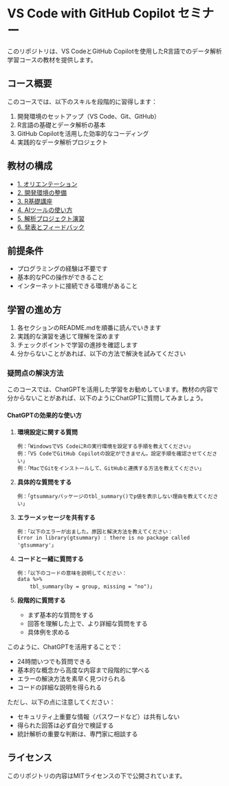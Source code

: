 # VS Code with GitHub Copilot セミナー

このリポジトリは、VS CodeとGitHub Copilotを使用したR言語でのデータ解析学習コースの教材を提供します。

## コース概要

このコースでは、以下のスキルを段階的に習得します：

1. 開発環境のセットアップ（VS Code、Git、GitHub）
2. R言語の基礎とデータ解析の基本
3. GitHub Copilotを活用した効率的なコーディング
4. 実践的なデータ解析プロジェクト

## 教材の構成

- [1. オリエンテーション](docs/01-orientation/README.md)
- [2. 開発環境の整備](docs/02-setup/README.md)
- [3. R基礎講座](docs/03-r-basics/README.md)
- [4. AIツールの使い方](docs/04-ai-tools/README.md)
- [5. 解析プロジェクト演習](docs/05-project/README.md)
- [6. 発表とフィードバック](docs/06-presentation/README.md)

## 前提条件

- プログラミングの経験は不要です
- 基本的なPCの操作ができること
- インターネットに接続できる環境があること

## 学習の進め方

1. 各セクションのREADME.mdを順番に読んでいきます
2. 実践的な演習を通じて理解を深めます
3. チェックポイントで学習の進捗を確認します
4. 分からないことがあれば、以下の方法で解決を試みてください

### 疑問点の解決方法

このコースでは、ChatGPTを活用した学習をお勧めしています。教材の内容で分からないことがあれば、以下のようにChatGPTに質問してみましょう。

#### ChatGPTの効果的な使い方

1. **環境設定に関する質問**
   ```
   例：「WindowsでVS CodeにRの実行環境を設定する手順を教えてください」
   例：「VS CodeでGitHub Copilotの設定ができません。設定手順を確認させてください」
   例：「MacでGitをインストールして、GitHubと連携する方法を教えてください」
   ```

2. **具体的な質問をする**
   ```
   例：「gtsummaryパッケージのtbl_summary()でp値を表示しない理由を教えてください」
   ```

3. **エラーメッセージを共有する**
   ```
   例：「以下のエラーが出ました。原因と解決方法を教えてください：
   Error in library(gtsummary) : there is no package called 'gtsummary'」
   ```

4. **コードと一緒に質問する**
   ```
   例：「以下のコードの意味を説明してください：
   data %>%
       tbl_summary(by = group, missing = "no")」
   ```

5. **段階的に質問する**
   - まず基本的な質問をする
   - 回答を理解した上で、より詳細な質問をする
   - 具体例を求める

このように、ChatGPTを活用することで：
- 24時間いつでも質問できる
- 基本的な概念から高度な内容まで段階的に学べる
- エラーの解決方法を素早く見つけられる
- コードの詳細な説明を得られる

ただし、以下の点に注意してください：
- セキュリティ上重要な情報（パスワードなど）は共有しない
- 得られた回答は必ず自分で検証する
- 統計解析の重要な判断は、専門家に相談する

## ライセンス

このリポジトリの内容はMITライセンスの下で公開されています。
